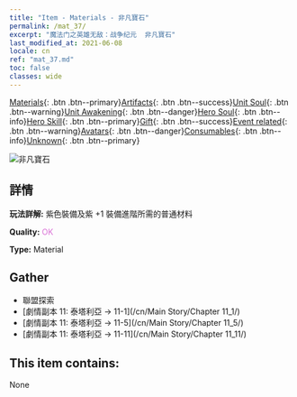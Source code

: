```yaml
---
title: "Item - Materials - 非凡寶石"
permalink: /mat_37/
excerpt: "魔法门之英雄无敌：战争纪元  非凡寶石"
last_modified_at: 2021-06-08
locale: cn
ref: "mat_37.md"
toc: false
classes: wide
---
```

 [Materials](/ItemsCN/){: .btn .btn--primary}[Artifacts](/ItemsCN/Artifacts/){: .btn .btn--success}[Unit Soul](/ItemsCN/UnitSoul/){: .btn .btn--warning}[Unit Awakening](/ItemsCN/UnitAwakening/){: .btn .btn--danger}[Hero Soul](/ItemsCN/HeroSoul/){: .btn .btn--info}[Hero Skill](/ItemsCN/HeroSkill/){: .btn .btn--primary}[Gift](/ItemsCN/Gift/){: .btn .btn--success}[Event related](/ItemsCN/Events/){: .btn .btn--warning}[Avatars](/ItemsCN/Avatars/){: .btn .btn--danger}[Consumables](/ItemsCN/Consumables/){: .btn .btn--info}[Unknown](/ItemsCN/Unknown/){: .btn .btn--primary}

 ![非凡寶石](/images/t/i_cailiao_baoshi2.png)

## 詳情
 **玩法詳解:** 紫色裝備及紫 +1 裝備進階所需的普通材料

 **Quality:** <span style="color: #DA70D6">OK</span>

 **Type:** Material

## Gather

*    聯盟探索 
*    [劇情副本 11: 泰塔利亞 -> 11-1](/cn/Main Story/Chapter 11_1/) 
*    [劇情副本 11: 泰塔利亞 -> 11-5](/cn/Main Story/Chapter 11_5/) 
*    [劇情副本 11: 泰塔利亞 -> 11-11](/cn/Main Story/Chapter 11_11/) 

## This item contains:

  None

